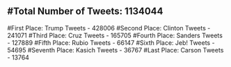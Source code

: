 #Total Number of Tweets: 1134044 
---
#First Place: Trump Tweets - 428006
#Second Place: Clinton Tweets - 241071
#Third Place: Cruz Tweets - 165705
#Fourth Place: Sanders Tweets - 127889
#Fifth Place: Rubio Tweets - 66147
#Sixth Place: Jeb! Tweets - 54695
#Seventh Place: Kasich Tweets - 36767
#Last Place: Carson Tweets - 13764
